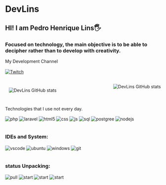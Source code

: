 # DevLins
## HI! I am Pedro Henrique Lins🖐️

### Focused on technology, the main objective is to be able to decipher rather than to develop with creativity.

 My Development Channel
<br/><br/>
[![Twitch](https://img.shields.io/badge/Twitch-9146FF?style=for-the-badge&logo=twitch&logoColor=white)](https://www.twitch.tv/bililinsdev)
<br/> <br/>
<div style="display: flex; justify-content: space-between;">
    <img style="margin: 12px;" src="https://github-readme-stats.vercel.app/api?username=Pedrolins157&show_icons=true&theme=dracula&count_private=true" alt="DevLins GitHub stats" />
    <img src="https://github-readme-stats.vercel.app/api/top-langs/?username=Pedrolins157&theme=dracula" alt="DevLins GitHub stats" />
</div>
<br/>

 Technologies that I use not every day.
<div style="display: inline_block">
  <img align="center" alt="php" src="https://img.shields.io/badge/PHP-777BB4?style=for-the-badge&logo=php&logoColor=white" />
  <img align="center" alt="laravel" src="https://img.shields.io/badge/Laravel-FF2D20?style=for-the-badge&logo=laravel&logoColor=white" />
  <img align="center" alt="html5" src="https://img.shields.io/badge/HTML5-E34F26?style=for-the-badge&logo=html5&logoColor=white" />
  <img align="center" alt="css" src="https://img.shields.io/badge/CSS3-1572B6?style=for-the-badge&logo=css3&logoColor=white" />
  <img align="center" alt="js" src="https://img.shields.io/badge/JavaScript-F7DF1E?style=for-the-badge&logo=javascript&logoColor=black" />
  <img align="center" alt="sql" src="https://img.shields.io/badge/MySQL-00000F?style=for-the-badge&logo=mysql&logoColor=white" />
  <img align="center" alt="postgree" src="https://img.shields.io/badge/PostgreSQL-316192?style=for-the-badge&logo=postgresql&logoColor=white" />
  <img align="center" alt="nodejs" src="https://img.shields.io/badge/Node.js-43853D?style=for-the-badge&logo=node.js&logoColor=white" />
</div><br/>



### IDEs and System:
<div style="display: inline_block">
  <img align="center" alt="vscode" src="https://img.shields.io/badge/Made%20for-VSCode-1f425f.svg" />
 <img align="center" alt="ubuntu" src="https://img.shields.io/badge/Ubuntu-E95420?style=for-the-badge&logo=ubuntu&logoColor=white" />
 <img align="center" alt="windows" src="https://img.shields.io/badge/Windows-0078D6?style=for-the-badge&logo=windows&logoColor=white" />
 <img align="center" alt="git" src="https://img.shields.io/badge/GitHub-100000?style=for-the-badge&logo=github&logoColor=white" />
</div><br/>

### status Unpacking:

<div style="display: inline_block">
  <img align="center" alt="pull" src="https://img.shields.io/github/issues-pr/Pedrolins157/DevLins.svg" />
  <img align="center" alt="start" src="https://img.shields.io/github/stars/Pedrolins157/DevLins.svg" />
  <img align="center" alt="start" src="https://img.shields.io/github/downloads/Pedrolins157/DevLins/total.svg" />

  <img align="center" alt="start" src="https://img.shields.io/github/followers/Pedrolins157.svg?style=social&label=Follow&maxAge=2592000" />

</div><br/>
